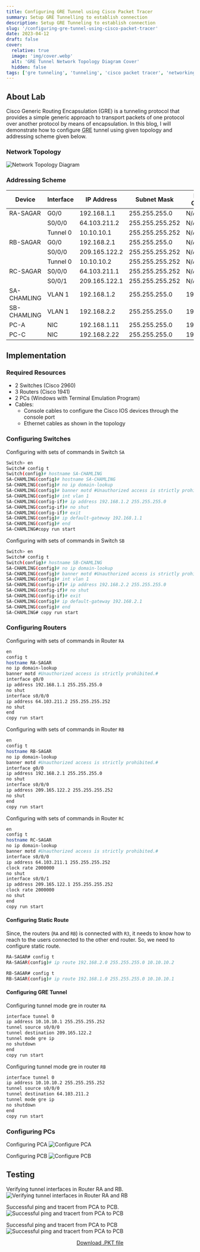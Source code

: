 ```yaml
---
title: Configuring GRE Tunnel using Cisco Packet Tracer
summary: Setup GRE Tunnelling to establish connection
description: Setup GRE Tunneling to establish connection
slug: '/configuring-gre-tunnel-using-cisco-packet-tracer'
date: 2023-04-12
draft: false
cover:
  relative: true
  image: 'img/cover.webp'
  alt: 'GRE Tunnel Network Topology Diagram Cover'
  hidden: false
tags: ['gre tunneling', 'tunneling', 'cisco packet tracer', 'networking']
---
```


## About Lab

Cisco Generic Routing Encapsulation (GRE) is a tunneling protocol that provides a simple generic approach to transport packets of one protocol over another protocol by means of encapsulation. In this blog, I will demonstrate how to configure <abbr title="Graphics Interchange Format">GRE</abbr> tunnel using given topology and addressing scheme given below.

### Network Topology

![Network Topology Diagram](img/network-topology.webp)

### Addressing Scheme

| **Device**  | **Interface** | **IP Address** | **Subnet Mask** | **Default Gateway** |
| ----------- | ------------- | -------------- | --------------- | ------------------- |
| RA-SAGAR    | G0/0          | 192.168.1.1    | 255.255.255.0   | N/A                 |
|             | S0/0/0        | 64.103.211.2   | 255.255.255.252 | N/A                 |
|             | Tunnel 0      | 10.10.10.1     | 255.255.255.252 | N/A                 |
| RB-SAGAR    | G0/0          | 192.168.2.1    | 255.255.255.0   | N/A                 |
|             | S0/0/0        | 209.165.122.2  | 255.255.255.252 | N/A                 |
|             | Tunnel 0      | 10.10.10.2     | 255.255.255.252 | N/A                 |
| RC-SAGAR    | S0/0/0        | 64.103.211.1   | 255.255.255.252 | N/A                 |
|             | S0/0/1        | 209.165.122.1  | 255.255.255.252 | N/A                 |
| SA-CHAMLING | VLAN 1        | 192.168.1.2    | 255.255.255.0   | 192.168.1.1         |
| SB-CHAMLING | VLAN 1        | 192.168.2.2    | 255.255.255.0   | 192.168.2.1         |
| PC-A        | NIC           | 192.168.1.11   | 255.255.255.0   | 192.168.1.1         |
| PC-C        | NIC           | 192.168.2.22   | 255.255.255.0   | 192.168.2.1         |

## Implementation

### Required Resources

- 2 Switches (Cisco 2960)
- 3 Routers (Cisco 1941)
- 2 PCs (Windows with Terminal Emulation Program)
- Cables:
  - Console cables to configure the Cisco IOS devices through the console port
  - Ethernet cables as shown in the topology

### Configuring Switches

Configuring with sets of commands in Switch `SA`

```bash
Switch> en
Switch# config t
Switch(config)# hostname SA-CHAMLING
SA-CHAMLING(config)# hostname SA-CHAMLING
SA-CHAMLING(config)# no ip domain-lookup
SA-CHAMLING(config)# banner motd #Unauthorized access is strictly prohibited.#
SA-CHAMLING(config)# int vlan 1
SA-CHAMLING(config-if)# ip address 192.168.1.2 255.255.255.0
SA-CHAMLING(config-if)# no shut
SA-CHAMLING(config-if)# exit
SA-CHAMLING(config)# ip default-gateway 192.168.1.1
SA-CHAMLING(config)# end
SA-CHAMLING#copy run start
```

Configuring with sets of commands in Switch `SB`

```bash
Switch> en
Switch# config t
Switch(config)# hostname SB-CHAMLING
SA-CHAMLING(config)# no ip domain-lookup
SA-CHAMLING(config)# banner motd #Unauthorized access is strictly prohibited.#
SA-CHAMLING(config)# int vlan 1
SA-CHAMLING(config-if)# ip address 192.168.2.2 255.255.255.0
SA-CHAMLING(config-if)# no shut
SA-CHAMLING(config-if)# exit
SA-CHAMLING(config)# ip default-gateway 192.168.2.1
SA-CHAMLING(config)# end
SA-CHAMLING# copy run start
```

### Configuring Routers

Configuring with sets of commands in Router `RA`

```bash
en
config t
hostname RA-SAGAR
no ip domain-lookup
banner motd #Unauthorized access is strictly prohibited.#
interface g0/0
ip address 192.168.1.1 255.255.255.0
no shut
interface s0/0/0
ip address 64.103.211.2 255.255.255.252
no shut
end
copy run start
```

Configuring with sets of commands in Router `RB`

```bash
en
config t
hostname RB-SAGAR
no ip domain-lookup
banner motd #Unauthorized access is strictly prohibited.#
interface g0/0
ip address 192.168.2.1 255.255.255.0
no shut
interface s0/0/0
ip address 209.165.122.2 255.255.255.252
no shut
end
copy run start
```

Configuring with sets of commands in Router `RC`

```bash
en
config t
hostname RC-SAGAR
no ip domain-lookup
banner motd #Unauthorized access is strictly prohibited.#
interface s0/0/0
ip address 64.103.211.1 255.255.255.252
clock rate 2000000
no shut
interface s0/0/1
ip address 209.165.122.1 255.255.255.252
clock rate 2000000
no shut
end
copy run start
```

#### Configuring Static Route

Since, the routers (`RA` and `RB`) is connected with `R3`, it needs to know how to reach to the users connected to the other end router. So, we need to configure static route.

```bash
RA-SAGAR# config t
RA-SAGAR(config)# ip route 192.168.2.0 255.255.255.0 10.10.10.2
```

```bash
RB-SAGAR# config t
RB-SAGAR(config)# ip route 192.168.1.0 255.255.255.0 10.10.10.1
```

#### Configuring GRE Tunnel

Configuring tunnel mode gre in router `RA`

```bash
interface tunnel 0
ip address 10.10.10.1 255.255.255.252
tunnel source s0/0/0
tunnel destination 209.165.122.2
tunnel mode gre ip
no shutdown
end
copy run start
```

Configuring tunnel mode gre in router `RB`

```bash
interface tunnel 0
ip address 10.10.10.2 255.255.255.252
tunnel source s0/0/0
tunnel destination 64.103.211.2
tunnel mode gre ip
no shutdown
end
copy run start
```

### Configuring PCs

Configuring PCA
![Configure PCA](img/configure-pca.webp)

Configuring PCB
![Configure PCB](img/configure-pcb.webp)

## Testing

Verifying tunnel interfaces in Router RA and RB.
![Verifying tunnel interfaces in Router RA and RB](img/verifying-tunnel-interfaces.webp)

Successful ping and tracert from PCA to PCB.
![Successful ping and tracert from PCA to PCB](img/success-ping-tracert-pca-to-pcb.webp)

Successful ping and tracert from PCA to PCB
![Successful ping and tracert from PCA to PCB](img/success-ping-tracert-pcb-to-pca.webp)

<p align="center">
  <a href="gre-tunnel.pkt" download>Download .PKT file</a>
</p>
